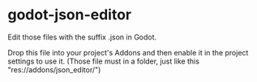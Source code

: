 # godot-json-editor
Edit those files with the suffix .json in Godot.


Drop this file into your project's Addons and then enable it in the project settings to use it.
(Those file must in a folder, just like this "res://addons/json_editor/")
